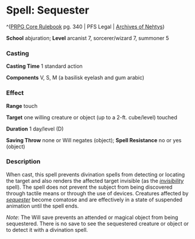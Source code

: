 # Spell: Sequester

^([PRPG Core Rulebook][ss-sequester] pg. 340 | PFS Legal | [Archives of Nehtys][sn-sequester])

**School** abjuration; **Level** arcanist 7, sorcerer/wizard 7, summoner 5

### Casting

**Casting Time** 1 standard action  

**Components** V, S, M (a basilisk eyelash and gum arabic)

### Effect

**Range** touch  

**Target** one willing creature or object (up to a 2-ft. cube/level) touched  

**Duration** 1 day/level (D)  

**Saving Throw** none or Will negates (object); **Spell Resistance** no or yes (object)

### Description

When cast, this spell prevents divination spells from detecting or locating the target and also renders the affected target invisible (as the _[invisibility]_ spell). The spell does not prevent the subject from being discovered through tactile means or through the use of devices. Creatures affected by _[sequester]_ become comatose and are effectively in a state of suspended animation until the spell ends.  

_Note_: The Will save prevents an attended or magical object from being sequestered. There is no save to see the sequestered creature or object or to detect it with a divination spell.

[ss-sequester]: http://paizo.com/pathfinderRPG/v57
[sn-sequester]: http://www.archivesofnethys.com/SpellDisplay.aspx?ItemName=Sequester
[sequester]: http://www.archivesofnethys.com/SpellDisplay.aspx?ItemName=sequester
[invisibility]: http://www.archivesofnethys.com/SpellDisplay.aspx?ItemName=invisibility